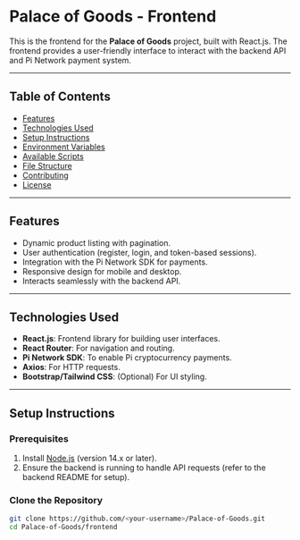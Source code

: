 # Palace of Goods - Frontend

This is the frontend for the **Palace of Goods** project, built with React.js. The frontend provides a user-friendly interface to interact with the backend API and Pi Network payment system.

---

## **Table of Contents**
- [Features](#features)
- [Technologies Used](#technologies-used)
- [Setup Instructions](#setup-instructions)
- [Environment Variables](#environment-variables)
- [Available Scripts](#available-scripts)
- [File Structure](#file-structure)
- [Contributing](#contributing)
- [License](#license)

---

## **Features**
- Dynamic product listing with pagination.
- User authentication (register, login, and token-based sessions).
- Integration with the Pi Network SDK for payments.
- Responsive design for mobile and desktop.
- Interacts seamlessly with the backend API.

---

## **Technologies Used**
- **React.js**: Frontend library for building user interfaces.
- **React Router**: For navigation and routing.
- **Pi Network SDK**: To enable Pi cryptocurrency payments.
- **Axios**: For HTTP requests.
- **Bootstrap/Tailwind CSS**: (Optional) For UI styling.

---

## **Setup Instructions**

### Prerequisites
1. Install [Node.js](https://nodejs.org/) (version 14.x or later).
2. Ensure the backend is running to handle API requests (refer to the backend README for setup).

### Clone the Repository
```bash
git clone https://github.com/<your-username>/Palace-of-Goods.git
cd Palace-of-Goods/frontend
